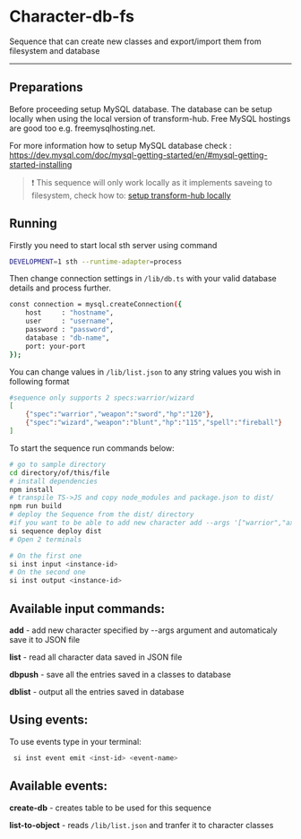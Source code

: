 # Character-db-fs

Sequence that can create new classes and export/import them from filesystem and database

___

## Preparations

Before proceeding setup MySQL database. The database can be setup locally when using the local version of transform-hub. Free MySQL hostings are good too e.g. freemysqlhosting.net.

For more information how to setup MySQL database check : https://dev.mysql.com/doc/mysql-getting-started/en/#mysql-getting-started-installing

> ❗ This sequence will only work locally as it implements saveing to filesystem, check how to:  [setup transform-hub locally](https://docs.scramjet.org/platform/self-hosted-installation)
## Running
Firstly you need to start local sth server using command
```bash
DEVELOPMENT=1 sth --runtime-adapter=process
```
Then change connection settings in `/lib/db.ts` with your valid database details and process further.
```bash
const connection = mysql.createConnection({
    host     : "hostname",
    user     : "username",
    password : "password",
    database : "db-name",
    port: your-port
});
```
You can change values in `/lib/list.json` to any string values you wish in following format
```bash
#sequence only supports 2 specs:warrior/wizard
[
    {"spec":"warrior","weapon":"sword","hp":"120"},
    {"spec":"wizard","weapon":"blunt","hp":"115","spell":"fireball"}
]
```

To start the sequence run commands below:

```bash
# go to sample directory
cd directory/of/this/file
# install dependencies
npm install
# transpile TS->JS and copy node_modules and package.json to dist/
npm run build
# deploy the Sequence from the dist/ directory
#if you want to be able to add new character add --args '["warrior","axe","100"]' at the end of the command
si sequence deploy dist
# Open 2 terminals

# On the first one
si inst input <instance-id>
# On the second one
si inst output <instance-id>
```

## Available input commands:
**add** - add new character specified by --args argument and automaticaly save it to JSON file

**list** - read all character data saved in JSON file

**dbpush** - save all the entries saved in a classes to database

**dblist** - output all the entries saved in database

## Using events:
To use events type in your terminal:
```bash
 si inst event emit <inst-id> <event-name>
```
## Available events:

**create-db** - creates table to be used for this sequence

**list-to-object** - reads `/lib/list.json` and tranfer it to character classes

